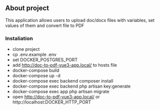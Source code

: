 
## About project

This application allows users to upload doc/docx files with variables, set values of them and convert file to PDF

### Instaliation

- clone project
- cp .env.example .env
- set DOCKER_POSTGRES_PORT
- add http://doc-to-pdf-vue3-app.local/ to hosts file
- docker-compose build
- docker-compose up -d
- docker-compose exec backend composer install
- docker-compose exec backend php artisan key:generate
- docker-compose exec app php artisan migrate
- open http://doc-to-pdf-vue3-app.local/ or  http://localhost:DOCKER_HTTP_PORT

